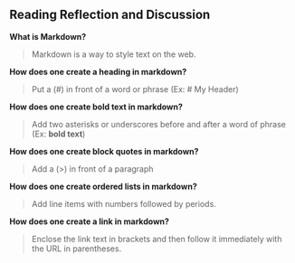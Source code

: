 ## Reading Reflection and Discussion

**What is Markdown?**

>Markdown is a way to style text on the web. 


**How does one create a heading in markdown?**

>Put a (#) in front of a word or phrase (Ex: # My Header)


**How does one create bold text in markdown?**

>Add two asterisks or underscores before and after a word of phrase (Ex: **bold text**)

**How does one create block quotes in markdown?**

>Add a (>) in front of a paragraph

**How does one create ordered lists in markdown?** 

>Add line items with numbers followed by periods.

**How does one create a link in markdown?**

>Enclose the link text in brackets and then follow it immediately with the URL in parentheses.